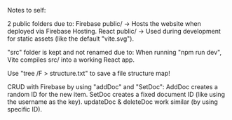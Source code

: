 Notes to self:

2 public folders due to:
    Firebase public/ → Hosts the website when deployed via Firebase Hosting.
    React public/ → Used during development for static assets (like the default "vite.svg").

"src" folder is kept and not renamed due to:
    When running "npm run dev", Vite compiles src/ into a working React app.

Use "tree /F > structure.txt" to save a file structure map!

CRUD with Firebase by using "addDoc" and "SetDoc":
    AddDoc creates a random ID for the new item.
    SetDoc creates a fixed document ID (like using the username as the key).
    updateDoc & deleteDoc work similar (by using specific ID).
